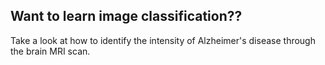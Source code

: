 ## Want to learn image classification??

Take a look at how to identify the intensity of Alzheimer's disease through the brain MRI scan.
